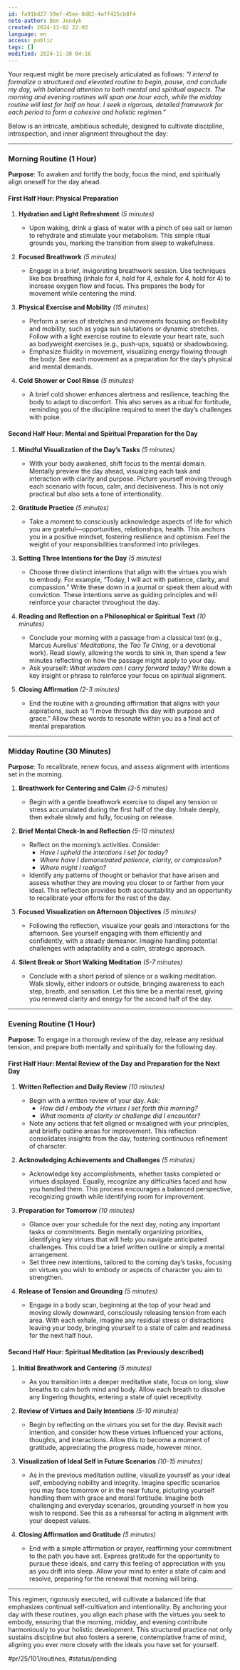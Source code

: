 ```yaml
---
id: fa91bd27-59ef-45ee-8d82-4aff425cb8f4
note-author: Ben Jendyk
created: 2024-11-02 22:03
language: en
access: public
tags: []
modified: 2024-11-30 04:16
---
```


Your request might be more precisely articulated as follows: *"I intend to formalize a structured and elevated routine to begin, pause, and conclude my day, with balanced attention to both mental and spiritual aspects. The morning and evening routines will span one hour each, while the midday routine will last for half an hour. I seek a rigorous, detailed framework for each period to form a cohesive and holistic regimen."*

Below is an intricate, ambitious schedule, designed to cultivate discipline, introspection, and inner alignment throughout the day:

---

### Morning Routine (1 Hour)

**Purpose**: To awaken and fortify the body, focus the mind, and spiritually align oneself for the day ahead.

#### First Half Hour: Physical Preparation

1. **Hydration and Light Refreshment** *(5 minutes)*  
	- Upon waking, drink a glass of water with a pinch of sea salt or lemon to rehydrate and stimulate your metabolism. This simple ritual grounds you, marking the transition from sleep to wakefulness.

2. **Focused Breathwork** *(5 minutes)*  
	- Engage in a brief, invigorating breathwork session. Use techniques like box breathing (inhale for 4, hold for 4, exhale for 4, hold for 4) to increase oxygen flow and focus. This prepares the body for movement while centering the mind.

3. **Physical Exercise and Mobility** *(15 minutes)*  
	- Perform a series of stretches and movements focusing on flexibility and mobility, such as yoga sun salutations or dynamic stretches. Follow with a light exercise routine to elevate your heart rate, such as bodyweight exercises (e.g., push-ups, squats) or shadowboxing.
	- Emphasize fluidity in movement, visualizing energy flowing through the body. See each movement as a preparation for the day’s physical and mental demands.

4. **Cold Shower or Cool Rinse** *(5 minutes)*  
	- A brief cold shower enhances alertness and resilience, teaching the body to adapt to discomfort. This also serves as a ritual for fortitude, reminding you of the discipline required to meet the day’s challenges with poise.

#### Second Half Hour: Mental and Spiritual Preparation for the Day

1. **Mindful Visualization of the Day’s Tasks** *(5 minutes)*  
	- With your body awakened, shift focus to the mental domain. Mentally preview the day ahead, visualizing each task and interaction with clarity and purpose. Picture yourself moving through each scenario with focus, calm, and decisiveness. This is not only practical but also sets a tone of intentionality.

2. **Gratitude Practice** *(5 minutes)*  
	- Take a moment to consciously acknowledge aspects of life for which you are grateful—opportunities, relationships, health. This anchors you in a positive mindset, fostering resilience and optimism. Feel the weight of your responsibilities transformed into privileges.

3. **Setting Three Intentions for the Day** *(5 minutes)*  
	- Choose three distinct intentions that align with the virtues you wish to embody. For example, “Today, I will act with patience, clarity, and compassion.” Write these down in a journal or speak them aloud with conviction. These intentions serve as guiding principles and will reinforce your character throughout the day.

4. **Reading and Reflection on a Philosophical or Spiritual Text** *(10 minutes)*  
	- Conclude your morning with a passage from a classical text (e.g., Marcus Aurelius’ *Meditations*, the *Tao Te Ching*, or a devotional work). Read slowly, allowing the words to sink in, then spend a few minutes reflecting on how the passage might apply to your day.
	- Ask yourself: *What wisdom can I carry forward today?* Write down a key insight or phrase to reinforce your focus on spiritual alignment.

5. **Closing Affirmation** *(2-3 minutes)*  
	- End the routine with a grounding affirmation that aligns with your aspirations, such as “I move through this day with purpose and grace.” Allow these words to resonate within you as a final act of mental preparation.

---

### Midday Routine (30 Minutes)

**Purpose**: To recalibrate, renew focus, and assess alignment with intentions set in the morning.

1. **Breathwork for Centering and Calm** *(3-5 minutes)*  
	- Begin with a gentle breathwork exercise to dispel any tension or stress accumulated during the first half of the day. Inhale deeply, then exhale slowly and fully, focusing on release.

2. **Brief Mental Check-In and Reflection** *(5-10 minutes)*  
	- Reflect on the morning’s activities. Consider:
	  - *Have I upheld the intentions I set for today?*
	  - *Where have I demonstrated patience, clarity, or compassion?*
	  - *Where might I realign?*  
	- Identify any patterns of thought or behavior that have arisen and assess whether they are moving you closer to or farther from your ideal. This reflection provides both accountability and an opportunity to recalibrate your efforts for the rest of the day.

3. **Focused Visualization on Afternoon Objectives** *(5 minutes)*  
	- Following the reflection, visualize your goals and interactions for the afternoon. See yourself engaging with them efficiently and confidently, with a steady demeanor. Imagine handling potential challenges with adaptability and a calm, strategic approach.

4. **Silent Break or Short Walking Meditation** *(5-7 minutes)*  
	- Conclude with a short period of silence or a walking meditation. Walk slowly, either indoors or outside, bringing awareness to each step, breath, and sensation. Let this time be a mental reset, giving you renewed clarity and energy for the second half of the day.

---

### Evening Routine (1 Hour)

**Purpose**: To engage in a thorough review of the day, release any residual tension, and prepare both mentally and spiritually for the following day.

#### First Half Hour: Mental Review of the Day and Preparation for the Next Day

1. **Written Reflection and Daily Review** *(10 minutes)*  
	- Begin with a written review of your day. Ask:
	  - *How did I embody the virtues I set forth this morning?*
	  - *What moments of clarity or challenge did I encounter?*  
	- Note any actions that felt aligned or misaligned with your principles, and briefly outline areas for improvement. This reflection consolidates insights from the day, fostering continuous refinement of character.

2. **Acknowledging Achievements and Challenges** *(5 minutes)*  
	- Acknowledge key accomplishments, whether tasks completed or virtues displayed. Equally, recognize any difficulties faced and how you handled them. This process encourages a balanced perspective, recognizing growth while identifying room for improvement.

3. **Preparation for Tomorrow** *(10 minutes)*  
	- Glance over your schedule for the next day, noting any important tasks or commitments. Begin mentally organizing priorities, identifying key virtues that will help you navigate anticipated challenges. This could be a brief written outline or simply a mental arrangement.
	- Set three new intentions, tailored to the coming day’s tasks, focusing on virtues you wish to embody or aspects of character you aim to strengthen.

4. **Release of Tension and Grounding** *(5 minutes)*  
	- Engage in a body scan, beginning at the top of your head and moving slowly downward, consciously releasing tension from each area. With each exhale, imagine any residual stress or distractions leaving your body, bringing yourself to a state of calm and readiness for the next half hour.

#### Second Half Hour: Spiritual Meditation (as Previously described)

1. **Initial Breathwork and Centering** *(5 minutes)*  
	- As you transition into a deeper meditative state, focus on long, slow breaths to calm both mind and body. Allow each breath to dissolve any lingering thoughts, entering a state of quiet receptivity.

2. **Review of Virtues and Daily Intentions** *(5-10 minutes)*  
	- Begin by reflecting on the virtues you set for the day. Revisit each intention, and consider how these virtues influenced your actions, thoughts, and interactions. Allow this to become a moment of gratitude, appreciating the progress made, however minor.

3. **Visualization of Ideal Self in Future Scenarios** *(10-15 minutes)*  
	- As in the previous meditation outline, visualize yourself as your ideal self, embodying nobility and integrity. Imagine specific scenarios you may face tomorrow or in the near future, picturing yourself handling them with grace and moral fortitude. Imagine both challenging and everyday scenarios, grounding yourself in how you wish to respond. See this as a rehearsal for acting in alignment with your deepest values.

4. **Closing Affirmation and Gratitude** *(5 minutes)*  
	- End with a simple affirmation or prayer, reaffirming your commitment to the path you have set. Express gratitude for the opportunity to pursue these ideals, and carry this feeling of appreciation with you as you drift into sleep. Allow your mind to enter a state of calm and resolve, preparing for the renewal that morning will bring.

---

This regimen, rigorously executed, will cultivate a balanced life that emphasizes continual self-cultivation and intentionality. By anchoring your day with these routines, you align each phase with the virtues you seek to embody, ensuring that the morning, midday, and evening contribute harmoniously to your holistic development. This structured practice not only sustains discipline but also fosters a serene, contemplative frame of mind, aligning you ever more closely with the ideals you have set for yourself.


#pr/25/101/routines, #status/pending